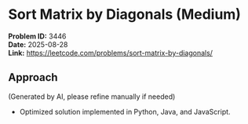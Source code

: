 # Sort Matrix by Diagonals (Medium)

**Problem ID:** 3446  
**Date:** 2025-08-28  
**Link:** https://leetcode.com/problems/sort-matrix-by-diagonals/

## Approach
(Generated by AI, please refine manually if needed)

- Optimized solution implemented in Python, Java, and JavaScript.

